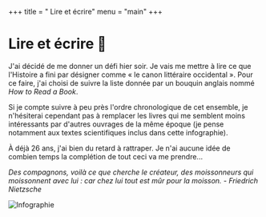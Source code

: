 +++
title = " Lire et écrire"
menu = "main"
+++

# Lire et écrire 📖

J'ai décidé de me donner un défi hier soir. Je vais me mettre à lire ce que l'Histoire a fini par désigner comme « le canon littéraire occidental ». Pour ce faire, j'ai choisi de suivre la liste donnée par un bouquin anglais nommé *How to Read a Book*.

Si je compte suivre à peu près l'ordre chronologique de cet ensemble, je n'hésiterai cependant pas à remplacer les livres qui me semblent moins intéressants par d'autres ouvrages de la même époque (je pense notamment aux textes scientifiques inclus dans cette infographie).

À déjà 26 ans, j'ai bien du retard à rattraper. Je n'ai aucune idée de combien temps la complétion de tout ceci va me prendre...

*Des compagnons, voilà ce que cherche le créateur, des moissonneurs qui moissonnent avec lui : car chez lui tout est mûr pour la moisson. - Friedrich Nietzsche*

![Infographie](/HowToReadABook.jpg)
